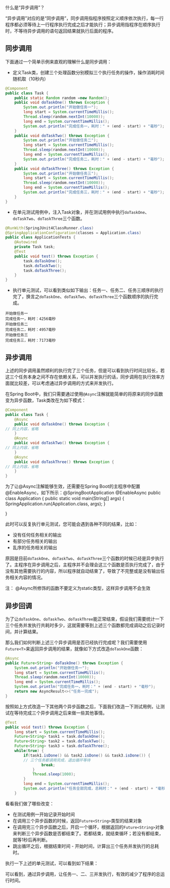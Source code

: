 什么是“异步调用”？

“异步调用”对应的是“同步调用”，同步调用指程序按照定义顺序依次执行，每一行程序都必须等待上一行程序执行完成之后才能执行；异步调用指程序在顺序执行时，不等待异步调用的语句返回结果就执行后面的程序。

## 同步调用

下面通过一个简单示例来直观的理解什么是同步调用：

- 定义Task类，创建三个处理函数分别模拟三个执行任务的操作，操作消耗时间随机取（10秒内）

```java
@Component
public class Task {
    public static Random random =new Random();
    public void doTaskOne() throws Exception {
        System.out.println("开始做任务一");
        long start = System.currentTimeMillis();
        Thread.sleep(random.nextInt(10000));
        long end = System.currentTimeMillis();
        System.out.println("完成任务一，耗时：" + (end - start) + "毫秒");
    }
    public void doTaskTwo() throws Exception {
        System.out.println("开始做任务二");
        long start = System.currentTimeMillis();
        Thread.sleep(random.nextInt(10000));
        long end = System.currentTimeMillis();
        System.out.println("完成任务二，耗时：" + (end - start) + "毫秒");
    }
    public void doTaskThree() throws Exception {
        System.out.println("开始做任务三");
        long start = System.currentTimeMillis();
        Thread.sleep(random.nextInt(10000));
        long end = System.currentTimeMillis();
        System.out.println("完成任务三，耗时：" + (end - start) + "毫秒");
    }
}
```

- 在单元测试用例中，注入Task对象，并在测试用例中执行`doTaskOne`、`doTaskTwo`、`doTaskThree`三个函数。

```java
@RunWith(SpringJUnit4ClassRunner.class)
@SpringApplicationConfiguration(classes = Application.class)
public class ApplicationTests {
    @Autowired
    private Task task;
    @Test
    public void test() throws Exception {
        task.doTaskOne();
        task.doTaskTwo();
        task.doTaskThree();
    }
}
```


- 执行单元测试，可以看到类似如下输出：任务一、任务二、任务三顺序的执行完了，换言之`doTaskOne`、`doTaskTwo`、`doTaskThree`三个函数顺序的执行完成。

```
开始做任务一
完成任务一，耗时：4256毫秒
开始做任务二
完成任务二，耗时：4957毫秒
开始做任务三
完成任务三，耗时：7173毫秒
```




## 异步调用

上述的同步调用虽然顺利的执行完了三个任务，但是可以看到执行时间比较长，若这三个任务本身之间不存在依赖关系，可以并发执行的话，同步调用在执行效率方面就比较差，可以考虑通过异步调用的方式来并发执行。

在Spring Boot中，我们只需要通过使用`@Async`注解就能简单的将原来的同步函数变为异步函数，Task类改在为如下模式：

```java
@Component
public class Task {
    @Async
    public void doTaskOne() throws Exception {
// 同上内容，省略
    }
    @Async
    public void doTaskTwo() throws Exception {
// 同上内容，省略
    }
    @Async
    public void doTaskThree() throws Exception {
// 同上内容，省略
    }
}

```

为了让@Async注解能够生效，还需要在Spring Boot的主程序中配置@EnableAsync，如下所示：@SpringBootApplication
@EnableAsync
public class Application {
    public static void main(String[] args) {
        SpringApplication.run(Application.class, args);
    }

}

此时可以反复执行单元测试，您可能会遇到各种不同的结果，比如：

- 没有任何任务相关的输出
- 有部分任务相关的输出
- 乱序的任务相关的输出

原因是目前`doTaskOne`、`doTaskTwo`、`doTaskThree`三个函数的时候已经是异步执行了。主程序在异步调用之后，主程序并不会理会这三个函数是否执行完成了，由于没有其他需要执行的内容，所以程序就自动结束了，导致了不完整或是没有输出任务相关内容的情况。

注： @Async所修饰的函数不要定义为static类型，这样异步调用不会生效

## 异步回调

为了让`doTaskOne`、`doTaskTwo`、`doTaskThree`能正常结束，假设我们需要统计一下三个任务并发执行共耗时多少，这就需要等到上述三个函数都完成调动之后记录时间，并计算结果。

那么我们如何判断上述三个异步调用是否已经执行完成呢？我们需要使用`Future<T>`来返回异步调用的结果，就像如下方式改造`doTaskOne`函数：

```java
@Async
public Future<String> doTaskOne() throws Exception {
    System.out.println("开始做任务一");
    long start = System.currentTimeMillis();
    Thread.sleep(random.nextInt(10000));
    long end = System.currentTimeMillis();
    System.out.println("完成任务一，耗时：" + (end - start) + "毫秒");
    return new AsyncResult<>("任务一完成");
}
```
按照如上方式改造一下其他两个异步函数之后，下面我们改造一下测试用例，让测试在等待完成三个异步调用之后来做一些其他事情。

```java
@Test
public void test() throws Exception {
    long start = System.currentTimeMillis();
    Future<String> task1 = task.doTaskOne();
    Future<String> task2 = task.doTaskTwo();
    Future<String> task3 = task.doTaskThree();
    while(true) {
        if(task1.isDone() && task2.isDone() && task3.isDone()) {
        // 三个任务都调用完成，退出循环等待
                break;
            }
            Thread.sleep(1000);
        }
        long end = System.currentTimeMillis();
        System.out.println("任务全部完成，总耗时：" + (end - start) + "毫秒");
    }
```
看看我们做了哪些改变：

- 在测试用例一开始记录开始时间
- 在调用三个异步函数的时候，返回`Future<String>`类型的结果对象
- 在调用完三个异步函数之后，开启一个循环，根据返回的`Future<String>`对象来判断三个异步函数是否都结束了。若都结束，就结束循环；若没有都结束，就等1秒后再判断。
- 跳出循环之后，根据结束时间 - 开始时间，计算出三个任务并发执行的总耗时。

执行一下上述的单元测试，可以看到如下结果：



可以看到，通过异步调用，让任务一、二、三并发执行，有效的减少了程序的总运行时间。
